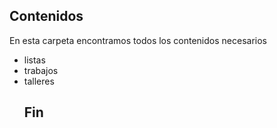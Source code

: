 
## Contenidos
En esta carpeta encontramos todos los contenidos necesarios
* listas
* trabajos
* talleres
  ## Fin
